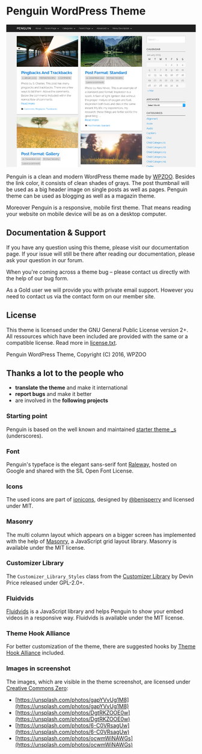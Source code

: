 # Penguin WordPress Theme
![Screenshot of the WordPress Theme Penguin](screenshot.png)

Penguin is a clean and modern WordPress theme made by [WPZOO](https://wpzoo.ch/). Besides the link color, it consists of clean shades of grays. The post thumbnail will be used as a big header image on single posts as well as pages. Penguin theme can be used as blogging as well as a magazin theme.

Moreover Penguin is a responsive, mobile first theme. That means reading your website on mobile device will be as on a desktop computer.

## Documentation & Support
If you have any question using this theme, please visit our documentation page. If your issue will still be there after reading our documentation, please ask your question in our forum.

When you're coming across a theme bug – please contact us directly with the help of our bug form.

As a Gold user we will provide you with private email support. However you need to contact us via the contact form on our member site.

## License
This theme is licensed under the GNU General Public License version 2+. All ressources which have been included are provided with the same or a compatible license. Read more in [license.txt](/license.txt).

Penguin WordPress Theme, Copyright (C) 2016, WPZOO

## Thanks a lot to the people who
- **translate the theme** and make it international
- **report bugs** and make it better
- are involved in the **following projects**

### Starting point
Penguin is based on the well known and maintained [starter theme _s](https://github.com/Automattic/_s) (underscores).

### Font
Penguin's typeface is the elegant sans-serif font [Raleway](http://www.google.com/fonts/specimen/Raleway), hosted on Google and shared with the SIL Open Font License.

### Icons
The used icons are part of [ionicons](http://ionicons.com/), designed by [@benjsperry](https://twitter.com/benjsperry) and licensed under MIT.

### Masonry
The multi column layout which appears on a bigger screen has implemented with the help of [Masonry](http://masonry.desandro.com/), a JavaScript grid layout library. Masonry is available under the MIT license.

### Customizer Library
The `Customizer_Library_Styles` class from the [Customizer Library](https://github.com/devinsays/customizer-library) by Devin Price released under GPL-2.0+.

### Fluidvids
[Fluidvids](https://github.com/toddmotto/fluidvids) is a JavaScript library and helps Penguin to show your embed videos in a responsive way. Fluidvids is available under the MIT license.

### Theme Hook Alliance
For better customization of the theme, there are suggested hooks by [Theme Hook Alliance](https://github.com/zamoose/themehookalliance) included.

### Images in screenshot
The images, which are visible in the theme screenshot, are licensed under [Creative Commons Zero](http://creativecommons.org/publicdomain/zero/1.0/):
- [https://unsplash.com/photos/gapYVvUg1M8](https://unsplash.com/photos/gapYVvUg1M8)
- [https://unsplash.com/photos/DgtRKZOOE0w](https://unsplash.com/photos/DgtRKZOOE0w)
- [https://unsplash.com/photos/6-C0VRsagUw](https://unsplash.com/photos/6-C0VRsagUw)
- [https://unsplash.com/photos/ocwmWiNAWGs](https://unsplash.com/photos/ocwmWiNAWGs)